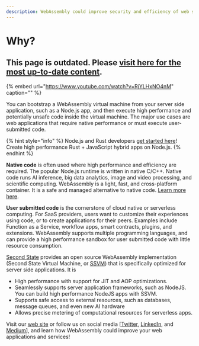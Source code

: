 ```yaml
---
description: WebAssembly could improve security and efficiency of web services
---
```


# Why?

## This page is outdated. Please [visit here for the most up-to-date content](https://www.secondstate.io/articles/why-webassembly-server/).

{% embed url="https://www.youtube.com/watch?v=RjYLHxNO4nM" caption="" %}

You can bootstrap a WebAssembly virtual machine from your server side application, such as a Node.js app, and then execute high performance and potentially unsafe code inside the virtual machine. The major use cases are web applications that require native performance or must execute user-submitted code.

{% hint style="info" %}
Node.js and Rust developers [get started here](../getting-started/)! Create high performance Rust + JavaScript hybrid apps on Node.js.
{% endhint %}

**Native code** is often used where high performance and efficiency are required. The popular Node.js runtime is written in native C/C++. Native code runs AI inference, big data analytics, image and video processing, and scientific computing. WebAssembly is a light, fast, and cross-platform container. It is a safe and managed alternative to native code. [Learn more here](https://medium.com/wasm/webassembly-on-the-server-side-c584f874b4a3).

**User submitted code** is the cornerstone of cloud native or serverless computing. For SaaS providers, users want to customize their experiences using code, or to create applications for their peers. Examples include Function as a Service, workflow apps, smart contracts, plugins, and extensions. WebAssembly supports multiple programming languages, and can provide a high performance sandbox for user submitted code with little resource consumption.

[Second State](https://www.secondstate.io/) provides an open source WebAssembly implementation \(Second State Virtual Machine, or [SSVM](https://github.com/second-state/SSVM)\) that is specifically optimized for server side applications. It is

* High performance with support for JIT and AOP optimizations.
* Seamlessly supports server application frameworks, such as NodeJS. You can build high performance NodeJS apps with SSVM.
* Supports safe access to external resources, such as databases, message queues, and even new AI hardware
* Allows precise metering of computational resources for serverless apps.

Visit our [web site](https://www.secondstate.io/) or follow us on social media \[[Twitter](https://twitter.com/secondstateinc), [LinkedIn](https://www.linkedin.com/company/second-state/), and [Medium](https://medium.com/wasm)\], and learn how WebAssembly could improve your web applications and services!

